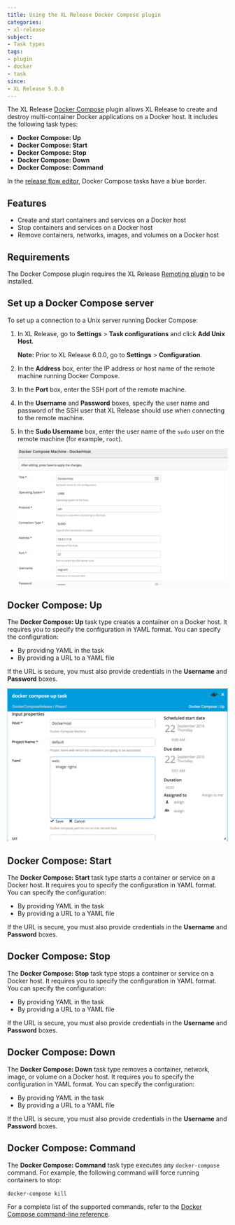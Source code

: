 ```yaml
---
title: Using the XL Release Docker Compose plugin
categories:
- xl-release
subject:
- Task types
tags:
- plugin
- docker
- task
since:
- XL Release 5.0.0
---
```


The XL Release [Docker Compose](https://docs.docker.com/compose/) plugin allows XL Release to create and destroy multi-container Docker applications on a Docker host. It includes the following task types:

* **Docker Compose: Up**
* **Docker Compose: Start**
* **Docker Compose: Stop**
* **Docker Compose: Down**
* **Docker Compose: Command**

In the [release flow editor](/xl-release/how-to/using-the-release-flow-editor.html), Docker Compose tasks have a blue border.

## Features

* Create and start containers and services on a Docker host
* Stop containers and services on a Docker host
* Remove containers, networks, images, and volumes on a Docker host

## Requirements

The Docker Compose plugin requires the XL Release [Remoting plugin](/xl-release/how-to/remoting-plugin.html) to be installed.

## Set up a Docker Compose server

To set up a connection to a Unix server running Docker Compose:

1. In XL Release, go to **Settings** > **Task configurations** and click **Add Unix Host**.

    **Note:** Prior to XL Release 6.0.0, go to **Settings** > **Configuration**.

2. In the **Address** box, enter the IP address or host name of the remote machine running Docker Compose.
3. In the **Port** box, enter the SSH port of the remote machine.
4. In the **Username** and **Password** boxes, specify the user name and password of the SSH user that XL Release should use when connecting to the remote machine.
5. In the **Sudo Username** box, enter the user name of the `sudo` user on the remote machine (for example, `root`).

    ![Create Unix host](../images/xlr-docker-compose-plugin/docker-compose-unix-host.png)

## Docker Compose: Up

The **Docker Compose: Up** task type creates a container on a Docker host. It requires you to specify the configuration in YAML format. You can specify the configuration:

* By providing YAML in the task
* By providing a URL to a YAML file

If the URL is secure, you must also provide credentials in the **Username** and **Password** boxes.

![Docker Compose Up task with inline configuration](../images/xlr-docker-compose-plugin/docker-compose-up-task-inline.png)

## Docker Compose: Start

The **Docker Compose: Start** task type starts a container or service on a Docker host. It requires you to specify the configuration in YAML format. You can specify the configuration:

* By providing YAML in the task
* By providing a URL to a YAML file

If the URL is secure, you must also provide credentials in the **Username** and **Password** boxes.

## Docker Compose: Stop

The **Docker Compose: Stop** task type stops a container or service on a Docker host. It requires you to specify the configuration in YAML format. You can specify the configuration:

* By providing YAML in the task
* By providing a URL to a YAML file

If the URL is secure, you must also provide credentials in the **Username** and **Password** boxes.

## Docker Compose: Down

The **Docker Compose: Down** task type removes a container, network, image, or volume on a Docker host. It requires you to specify the configuration in YAML format. You can specify the configuration:

* By providing YAML in the task
* By providing a URL to a YAML file

If the URL is secure, you must also provide credentials in the **Username** and **Password** boxes.

## Docker Compose: Command

The **Docker Compose: Command** task type executes any `docker-compose` command. For example, the following command willl force running containers to stop:

    docker-compose kill

For a complete list of the supported commands, refer to the [Docker Compose command-line reference](https://docs.docker.com/compose/reference/).
